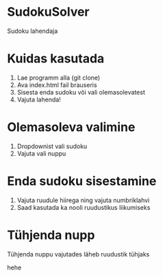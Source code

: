 # SudokuSolver
Sudoku lahendaja

# Kuidas kasutada
1) Lae programm alla (git clone)
2) Ava index.html fail brauseris
3) Sisesta enda sudoku või vali olemasolevatest
4) Vajuta lahenda!

# Olemasoleva valimine
1) Dropdownist vali sudoku
2) Vajuta vali nuppu

# Enda sudoku sisestamine
1) Vajuta ruudule hiirega ning vajuta numbriklahvi
2) Saad kasutada ka nooli ruudustikus liikumiseks

# Tühjenda nupp
 Tühjenda nuppu vajutades läheb ruudustik tühjaks

hehe